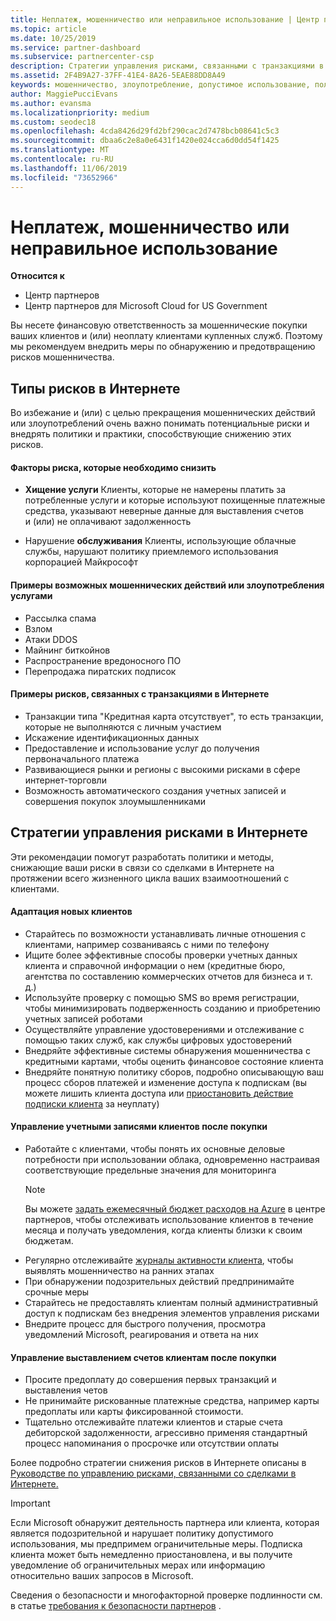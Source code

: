 ```yaml
---
title: Неплатеж, мошенничество или неправильное использование | Центр партнеров
ms.topic: article
ms.date: 10/25/2019
ms.service: partner-dashboard
ms.subservice: partnercenter-csp
description: Стратегии управления рисками, связанными с транзакциями в Интернете, включая неоплату клиентом товаров и услуг, мошеннические действия или злоупотребление.
ms.assetid: 2F4B9A27-37FF-41E4-8A26-5EAE88DD8A49
keywords: мошенничество, злоупотребление, допустимое использование, политика допустимого использования, неоплата, клиент не платит по счетам, риски в Интернете, хищение услуги, злоупотребление услугой, приостановка подписки,
author: MaggiePucciEvans
ms.author: evansma
ms.localizationpriority: medium
ms.custom: seodec18
ms.openlocfilehash: 4cda8426d29fd2bf290cac2d7478bcb08641c5c3
ms.sourcegitcommit: dbaa6c2e8a0e6431f1420e024cca6d0dd54f1425
ms.translationtype: MT
ms.contentlocale: ru-RU
ms.lasthandoff: 11/06/2019
ms.locfileid: "73652966"
---
```

# <a name="non-payment-fraud-or-misuse"></a>Неплатеж, мошенничество или неправильное использование

**Относится к**

-  Центр партнеров
-  Центр партнеров для Microsoft Cloud for US Government



Вы несете финансовую ответственность за мошеннические покупки ваших клиентов и (или) неоплату клиентами купленных служб. Поэтому мы рекомендуем внедрить меры по обнаружению и предотвращению рисков мошенничества.

## <a name="types-of-online-risk"></a>Типы рисков в Интернете

Во избежание и (или) с целью прекращения мошеннических действий или злоупотреблений очень важно понимать потенциальные риски и внедрять политики и практики, способствующие снижению этих рисков.

#### <a name="risk-exposure-to-be-mitigated"></a>Факторы риска, которые необходимо снизить

- **Хищение услуги** Клиенты, которые не намерены платить за потребленные услуги и которые используют похищенные платежные средства, указывают неверные данные для выставления счетов и (или) не оплачивают задолженность

- Нарушение **обслуживания** Клиенты, использующие облачные службы, нарушают политику приемлемого использования корпорацией Майкрософт

#### <a name="examples-of-possible-fraud-or-service-abuse"></a>Примеры возможных мошеннических действий или злоупотребления услугами
- Рассылка спама
- Взлом
- Атаки DDOS
- Майнинг биткойнов
- Распространение вредоносного ПО
- Перепродажа пиратских подписок 

#### <a name="examples-of-online-transaction-risk"></a>Примеры рисков, связанных с транзакциями в Интернете
- Транзакции типа "Кредитная карта отсутствует", то есть транзакции, которые не выполняются с личным участием
- Искажение идентификационных данных
- Предоставление и использование услуг до получения первоначального платежа
- Развивающиеся рынки и регионы с высокими рисками в сфере интернет-торговли
- Возможность автоматического создания учетных записей и совершения покупок злоумышленниками

## <a name="strategies-for-managing-online-risk"></a>Стратегии управления рисками в Интернете

Эти рекомендации помогут разработать политики и методы, снижающие ваши риски в связи со сделками в Интернете на протяжении всего жизненного цикла ваших взаимоотношений с клиентами.  

#### <a name="when-onboarding-new-customers"></a>Адаптация новых клиентов
- Старайтесь по возможности устанавливать личные отношения с клиентами, например созваниваясь с ними по телефону
- Ищите более эффективные способы проверки учетных данных клиента и справочной информации о нем (кредитные бюро, агентства по составлению коммерческих отчетов для бизнеса и т. д.) 
- Используйте проверку с помощью SMS во время регистрации, чтобы минимизировать подверженность созданию и приобретению учетных записей роботами
- Осуществляйте управление удостоверениями и отслеживание с помощью таких служб, как службы цифровых удостоверений
- Внедряйте эффективные системы обнаружения мошенничества с кредитными картами, чтобы оценить финансовое состояние клиента
- Внедряйте понятную политику сборов, подробно описывающую ваш процесс сборов платежей и изменение доступа к подпискам (вы можете лишить клиента доступа или [приостановить действие подписки клиента](suspend-a-subscription.md) за неуплату)

#### <a name="post-purchase-customer-account-management"></a>Управление учетными записями клиентов после покупки
- Работайте с клиентами, чтобы понять их основные деловые потребности при использовании облака, одновременно настраивая соответствующие предельные значения для мониторинга
    > [!NOTE]  
    >  Вы можете [задать ежемесячный бюджет расходов на Azure](set-an-azure-spending-budget-for-your-customers.md) в центре партнеров, чтобы отслеживать использование клиентов в течение месяца и получать уведомления, когда клиенты близки к своим бюджетам.
- Регулярно отслеживайте [журналы активности клиента](activity-logs.md), чтобы выявлять мошенничество на ранних этапах
- При обнаружении подозрительных действий предпринимайте срочные меры
- Старайтесь не предоставлять клиентам полный административный доступ к подпискам без внедрения элементов управления рисками
- Внедрите процесс для быстрого получения, просмотра уведомлений Microsoft, реагирования и ответа на них

#### <a name="post-purchase-customer-billing-management"></a>Управление выставлением счетов клиентам после покупки
- Просите предоплату до совершения первых транзакций и выставления четов 
- Не принимайте рискованные платежные средства, например карты предоплаты или карты фиксированной стоимости.
- Тщательно отслеживайте платежи клиентов и старые счета дебиторской задолженности, агрессивно применяя стандартный процесс напоминания о просрочке или отсутствии оплаты

Более подробно стратегии снижения рисков в Интернете описаны в [Руководстве по управлению рисками, связанными со сделками в Интернете.](https://assets.windowsphone.com/7d885238-e13b-4f10-a682-3d5adacd2859/CSP-PartnerRiskGuide-APSFinal_InvariantCulture_Default.zip)

> [!IMPORTANT]  
> Если Microsoft обнаружит деятельность партнера или клиента, которая является подозрительной и нарушает политику допустимого использования, мы предпримем ограничительные меры. Подписка клиента может быть немедленно приостановлена, и вы получите уведомление об ограничительных мерах или информацию относительно ваших запросов в Microsoft.

 Сведения о безопасности и многофакторной проверке подлинности см. в статье [требования к безопасности партнеров](partner-security-requirements.md) .

 



